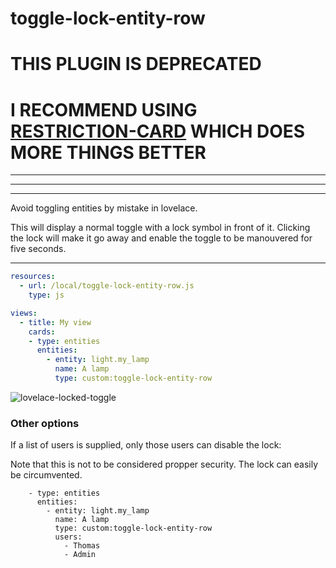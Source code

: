 toggle-lock-entity-row
======================

# THIS PLUGIN IS DEPRECATED
# I RECOMMEND USING [RESTRICTION-CARD](https://github.com/iantrich/restriction-card) WHICH DOES MORE THINGS BETTER

---
---
---

Avoid toggling entities by mistake in lovelace.

This will display a normal toggle with a lock symbol in front of it.
Clicking the lock will make it go away and enable the toggle to be manouvered for five seconds.

---
```yaml
resources:
  - url: /local/toggle-lock-entity-row.js
    type: js

views:
  - title: My view
    cards:
    - type: entities
      entities:
        - entity: light.my_lamp
          name: A lamp
          type: custom:toggle-lock-entity-row
```

![lovelace-locked-toggle](https://user-images.githubusercontent.com/1299821/45876486-0bc76e80-bd9b-11e8-8aa1-543fa4e3d14d.jpg)


### Other options

If a list of users is supplied, only those users can disable the lock:

Note that this is not to be considered propper security. The lock can easily be circumvented.
```
    - type: entities
      entities:
        - entity: light.my_lamp
          name: A lamp
          type: custom:toggle-lock-entity-row
          users:
            - Thomas
            - Admin
```
